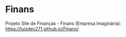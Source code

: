 # Finans
 Projeto Site de Finanças - Finans (Empresa Imaginária): https://luizdev271.github.io/Finans/
